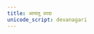 ```yaml
---
title: आयातु वरदा
unicode_script: devanagari
---
```


<div class="js_include" url="/vedAH_yajuH/taittirIyam/AraNyakam/sarva-prastutiH/06/26_AyAtu_varadA/"  newLevelForH1="2" includeTitle="false"> </div>  


